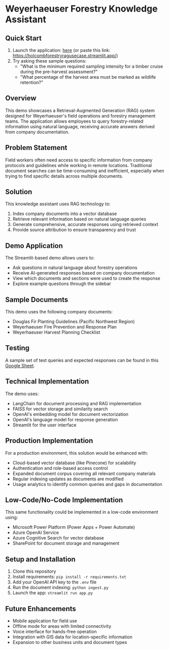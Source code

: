 # Weyerhaeuser Forestry Knowledge Assistant

## Quick Start
1. Launch the application: [here](https://holcombforestryragusecase.streamlit.app/) (or paste this link: https://holcombforestryragusecase.streamlit.app/)
2. Try asking these sample questions:
   - "What is the minimum required sampling intensity for a timber cruise during the pre-harvest assessment?"
   - "What percentage of the harvest area must be marked as wildlife retention?"

## Overview
This demo showcases a Retrieval-Augmented Generation (RAG) system designed for Weyerhaeuser's field operations and forestry management teams. The application allows employees to query forestry-related information using natural language, receiving accurate answers derived from company documentation.

## Problem Statement
Field workers often need access to specific information from company protocols and guidelines while working in remote locations. Traditional document searches can be time-consuming and inefficient, especially when trying to find specific details across multiple documents.

## Solution
This knowledge assistant uses RAG technology to:
1. Index company documents into a vector database
2. Retrieve relevant information based on natural language queries
3. Generate comprehensive, accurate responses using retrieved context
4. Provide source attribution to ensure transparency and trust

## Demo Application
The Streamlit-based demo allows users to:
- Ask questions in natural language about forestry operations
- Receive AI-generated responses based on company documentation
- View which documents and sections were used to create the response
- Explore example questions through the sidebar

## Sample Documents
This demo uses the following company documents:
- Douglas Fir Planting Guidelines (Pacific Northwest Region)
- Weyerhaeuser Fire Prevention and Response Plan
- Weyerhaeuser Harvest Planning Checklist

## Testing
A sample set of test queries and expected responses can be found in this [Google Sheet](https://docs.google.com/spreadsheets/d/your-sheet-id).

## Technical Implementation
The demo uses:
- LangChain for document processing and RAG implementation
- FAISS for vector storage and similarity search
- OpenAI's embedding model for document vectorization
- OpenAI's language model for response generation
- Streamlit for the user interface

## Production Implementation
For a production environment, this solution would be enhanced with:
- Cloud-based vector database (like Pinecone) for scalability
- Authentication and role-based access control
- Expanded document corpus covering all relevant company materials
- Regular indexing updates as documents are modified
- Usage analytics to identify common queries and gaps in documentation

## Low-Code/No-Code Implementation
This same functionality could be implemented in a low-code environment using:
- Microsoft Power Platform (Power Apps + Power Automate)
- Azure OpenAI Service
- Azure Cognitive Search for vector database
- SharePoint for document storage and management

## Setup and Installation
1. Clone this repository
2. Install requirements: `pip install -r requirements.txt`
3. Add your OpenAI API key to the `.env` file
4. Run the document indexing: `python ingest.py`
5. Launch the app: `streamlit run app.py`

## Future Enhancements
- Mobile application for field use
- Offline mode for areas with limited connectivity
- Voice interface for hands-free operation
- Integration with GIS data for location-specific information
- Expansion to other business units and document types
